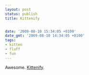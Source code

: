 ```yaml
---
layout: post
status: publish
title: Kittenify


date: '2009-08-10 15:34:05 +0100'
date_gmt: '2009-08-10 14:34:05 +0100'
tags:
- kitten
- fluff
- fun
---
```

Awesome. <a href="http://www.reload.me.uk/b3ta/kittens/">Kittenify</a>.
